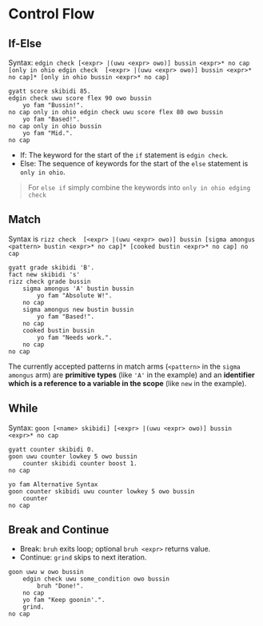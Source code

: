 # Control Flow

## If-Else

Syntax: `edgin check [<expr> |(uwu <expr> owo)] bussin <expr>* no cap [only in ohio edgin check  [<expr> |(uwu <expr> owo)] bussin <expr>* no cap]* [only in ohio bussin <expr>* no cap]`

```skullbrain
gyatt score skibidi 85.
edgin check uwu score flex 90 owo bussin
    yo fam "Bussin!".
no cap only in ohio edgin check uwu score flex 80 owo bussin
    yo fam "Based!".
no cap only in ohio bussin
    yo fam "Mid.".
no cap
```

- If: The keyword for the start of the `if` statement is `edgin check`.
- Else: The sequence of keywords for the start of the `else` statement is `only in ohio`.

> For `else if` simply combine the keywords into `only in ohio edging check`

## Match

Syntax is `rizz check  [<expr> |(uwu <expr> owo)] bussin [sigma amongus <pattern> bustin <expr>* no cap]* [cooked bustin <expr>* no cap] no cap`

```skullbrain
gyatt grade skibidi 'B'.
fact new skibidi 's'
rizz check grade bussin
    sigma amongus 'A' bustin bussin
        yo fam "Absolute W!".
    no cap
    sigma amongus new bustin bussin
        yo fam "Based!".
    no cap
    cooked bustin bussin
        yo fam "Needs work.".
    no cap
no cap
```

The currently accepted patterns in match arms (`<pattern>` in the `sigma amongus` arm) are **primitive types** (like `'A'` in the example) and an **identifier which is a reference to a variable in the scope** (like `new` in the example).

## While

Syntax: `goon [<name> skibidi] [<expr> |(uwu <expr> owo)] bussin <expr>* no cap`

```skullbrain
gyatt counter skibidi 0.
goon uwu counter lowkey 5 owo bussin
    counter skibidi counter boost 1.
no cap

yo fam Alternative Syntax 
goon counter skibidi uwu counter lowkey 5 owo bussin
    counter
no cap
```

## Break and Continue

- Break: `bruh` exits loop; optional `bruh <expr>` returns value.
- Continue: `grind` skips to next iteration.

```skullbrain
goon uwu w owo bussin
    edgin check uwu some_condition owo bussin
        bruh "Done!".
    no cap
    yo fam "Keep goonin'.".
    grind.
no cap
```
